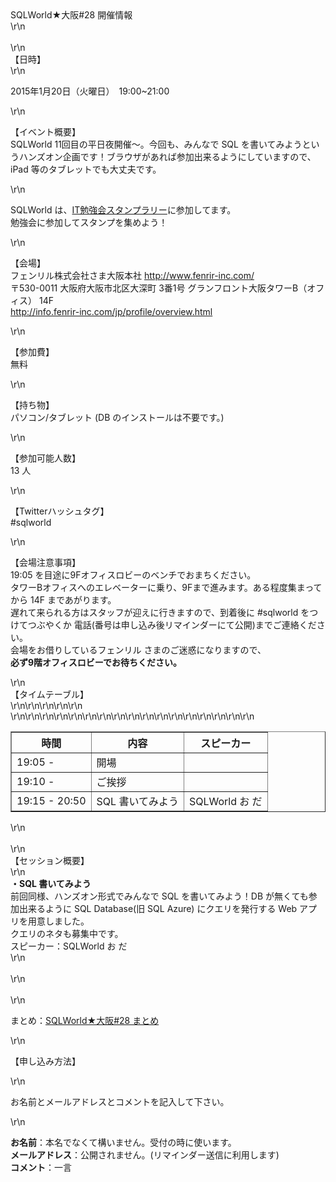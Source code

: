 <div>SQLWorld★大阪#28 開催情報</div>\r\n<div>&nbsp;</div>\r\n<div><span style=\"line-height: 21px;\">【日時】</span></div>\r\n<p>
    2015年1月20日（火曜日）　19:00~21:00</p>\r\n<p>【イベント概要】<br />SQLWorld 11回目の平日夜開催～。今回も、みんなで SQL
    を書いてみようというハンズオン企画です！ブラウザがあれば参加出来るようにしていますので、iPad 等のタブレットでも大丈夫です。</p>\r\n<p><span>SQLWorld は、</span><a
        href=\"https://itstamp.azurewebsites.net/\"
        target=\"_blank\">IT勉強会スタンプラリー</a><span>に参加してます。</span><br /><span>勉強会に参加してスタンプを集めよう！</span></p>\r\n<p>
    【会場】<br />フェンリル株式会社さま大阪本社 <a href=\"http://www.fenrir-inc.com/\">http://www.fenrir-inc.com/</a><br />〒530-0011
    大阪府大阪市北区大深町 3番1号 グランフロント大阪タワーB（オフィス） 14F<br /><a
        href=\"http://info.fenrir-inc.com/jp/profile/overview.html\">http://info.fenrir-inc.com/jp/profile/overview.html</a>
</p>\r\n<p>【参加費】<br />無料</p>\r\n<p>【持ち物】<br />パソコン/タブレット (DB のインストールは不要です。)</p>\r\n<p>【参加可能人数】<br /><span>13 人</span>
</p>\r\n<p>【Twitterハッシュタグ】<br />#sqlworld</p>\r\n<p>【会場注意事項】<br /> 19:05 を目途に9Fオフィスロビーのベンチでおまちください。<br />
    タワーBオフィスへのエレベーターに乗り、9Fまで進みます。ある程度集まってから 14F まであがります。<br /> 遅れて来られる方はスタッフが迎えに行きますので、到着後に #sqlworld をつけてつぶやくか
    電話(番号は申し込み後リマインダーにて公開)までご連絡ください。<br />会場をお借りしているフェンリル さまのご迷惑になりますので、<br /><span style=\"color:
        #ff0000;\"><strong>必ず9階オフィスロビーでお待ちください。</strong></span></p>\r\n<div>【タイムテーブル】</div>\r\n<table style=\"width:
    100%;\" border=\"1\">\r\n<tbody>\r\n<tr>\r\n<th style=\"width: 100px; font-color: red;\">時間</th>
            <th>内容</th>
            <th style=\"width: 120px;\">スピーカー</th>\r\n
        </tr>\r\n<tr>\r\n<td>19:05 -</td>\r\n<td>開場</td>\r\n<td>&nbsp;</td>\r\n</tr>\r\n<tr>\r\n<td>19:10 -</td>\r\n<td>
                ご挨拶</td>\r\n<td>&nbsp;</td>\r\n</tr>\r\n<tr>\r\n<td>19:15 - 20:50</td>\r\n<td>SQL 書いてみよう</td>\r\n<td>
                SQLWorld お だ</td>\r\n</tr>\r\n</tbody>\r\n</table>\r\n<div>&nbsp;</div>\r\n<div>【セッション概要】</div>\r\n<div>
    <strong>・SQL 書いてみよう</strong><br />前回同様、ハンズオン形式でみんなで SQL を書いてみよう！DB が無くても参加出来るように SQL Database(旧 SQL Azure) にクエリを発行する
    Web アプリを用意しました。<br />クエリのネタも募集中です。<br /> スピーカー：SQLWorld お だ</div>\r\n<div>&nbsp;</div>\r\n<div>&nbsp;</div>\r\n<p>
    まとめ：<a href=\"http://togetter.com/li/772687\">SQLWorld★大阪#28 まとめ</a></p>\r\n<p><span style=\"text-decoration:
        line-through;\">【申し込み方法】</span></p>\r\n<p><span style=\"text-decoration:
        line-through;\">お名前とメールアドレスとコメントを記入して下さい。</span></p>\r\n<p><span style=\"text-decoration:
        line-through;\"><strong>お名前</strong>：本名でなくて構いません。受付の時に使います。</span><br /><span style=\"text-decoration:
        line-through;\"><strong>メールアドレス</strong>：公開されません。(リマインダー送信に利用します)</span><br /><span style=\"text-decoration:
        line-through;\"><strong>コメント</strong>：一言</span></p>